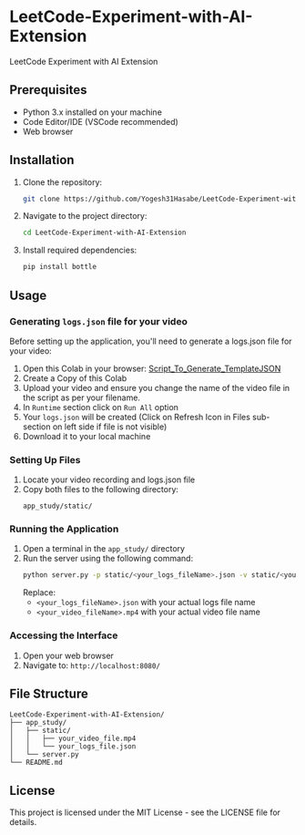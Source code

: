 # LeetCode-Experiment-with-AI-Extension
LeetCode Experiment with AI Extension


## Prerequisites

- Python 3.x installed on your machine
- Code Editor/IDE (VSCode recommended)
- Web browser


## Installation

1. Clone the repository:
   ```bash
   git clone https://github.com/Yogesh31Hasabe/LeetCode-Experiment-with-AI-Extension.git
   ```

2. Navigate to the project directory:
   ```bash
   cd LeetCode-Experiment-with-AI-Extension
   ```

3. Install required dependencies:
   ```bash
   pip install bottle
   ```


## Usage

### Generating `logs.json` file for your video

Before setting up the application, you'll need to generate a logs.json file for your video:

1. Open this Colab in your browser: [Script_To_Generate_TemplateJSON](https://colab.research.google.com/drive/1qN7YgMG7Z6Z3dE8CITzBDamhl70sj9Q3?usp=sharing)
2. Create a Copy of this Colab
3. Upload your video and ensure you change the name of the video file in the script as per your filename.
4. In `Runtime` section click on `Run All` option
5. Your `logs.json` will be created (Click on Refresh Icon in Files sub-section on left side if file is not visible)
6. Download it to your local machine

### Setting Up Files

1. Locate your video recording and logs.json file
2. Copy both files to the following directory:
   ```
   app_study/static/
   ```

### Running the Application

1. Open a terminal in the `app_study/` directory
2. Run the server using the following command:
   ```bash
   python server.py -p static/<your_logs_fileName>.json -v static/<your_video_fileName>.mp4
   ```
   Replace:
   - `<your_logs_fileName>.json` with your actual logs file name
   - `<your_video_fileName>.mp4` with your actual video file name

### Accessing the Interface

1. Open your web browser
2. Navigate to: `http://localhost:8080/`


## File Structure

```
LeetCode-Experiment-with-AI-Extension/
├── app_study/
│   ├── static/
│   │   ├── your_video_file.mp4
│   │   └── your_logs_file.json
│   └── server.py
└── README.md
```


## License

This project is licensed under the MIT License - see the LICENSE file for details.

